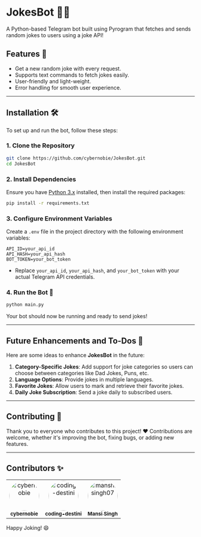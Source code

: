 
# JokesBot 🤖😂

A Python-based Telegram bot built using Pyrogram that fetches and sends random jokes to users using a joke API! 

## Features 🎉

- Get a new random joke with every request.
- Supports text commands to fetch jokes easily.
- User-friendly and light-weight.
- Error handling for smooth user experience.

---

## Installation 🛠️

To set up and run the bot, follow these steps:

### 1. Clone the Repository

```bash
git clone https://github.com/cybernobie/JokesBot.git
cd JokesBot
```

### 2. Install Dependencies

Ensure you have [Python 3.x](https://www.python.org/downloads/) installed, then install the required packages:

```bash
pip install -r requirements.txt
```

### 3. Configure Environment Variables

Create a `.env` file in the project directory with the following environment variables:

```
API_ID=your_api_id
API_HASH=your_api_hash
BOT_TOKEN=your_bot_token
```

- Replace `your_api_id`, `your_api_hash`, and `your_bot_token` with your actual Telegram API credentials.

### 4. Run the Bot 🚀

```bash
python main.py
```

Your bot should now be running and ready to send jokes!

---

## Future Enhancements and To-Dos 📝

Here are some ideas to enhance **JokesBot** in the future:

1. **Category-Specific Jokes**: Add support for joke categories so users can choose between categories like Dad Jokes, Puns, etc.
2. **Language Options**: Provide jokes in multiple languages.
3. **Favorite Jokes**: Allow users to mark and retrieve their favorite jokes.
4. **Daily Joke Subscription**: Send a joke daily to subscribed users.

---

## Contributing 👥

Thank you to everyone who contributes to this project! ❤️ Contributions are welcome, whether it's improving the bot, fixing bugs, or adding new features.

---

## Contributors ✨

<table>
  <tr>
    <td align="center">
      <a href="https://github.com/cybernobie">
        <img src="https://avatars.githubusercontent.com/cybernobie" width="80" height="80" style="border-radius:50%;" alt="cybernobie"/>
        <br />
        <sub><b>cybernobie</b></sub>
      </a>
    </td>
    <td align="center">
      <a href="https://github.com/coding-destini">
        <img src="https://avatars.githubusercontent.com/coding-destini" width="80" height="80" style="border-radius:50%;" alt="coding-destini"/>
        <br />
        <sub><b>coding-destini</b></sub>
      </a>
    </td>
        <td align="center">
      <a href="https://github.com/manshisingh07">
        <img src="https://avatars.githubusercontent.com/manshisingh07" width="80" height="80" style="border-radius:50%;" alt="manshisingh07"/>
        <br />
        <sub><b>Mansi Singh</b></sub>
      </a>
    </td>
  </tr>
</table>

Happy Joking! 😄
